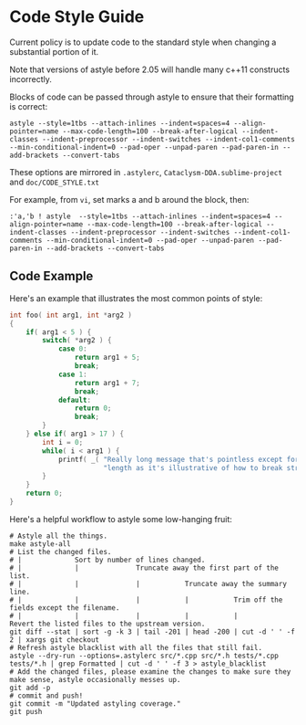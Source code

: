 # Code Style Guide

Current policy is to update code to the standard style when changing a substantial portion of it.

Note that versions of astyle before 2.05 will handle many c++11 constructs incorrectly.

Blocks of code can be passed through astyle to ensure that their formatting is correct:

    astyle --style=1tbs --attach-inlines --indent=spaces=4 --align-pointer=name --max-code-length=100 --break-after-logical --indent-classes --indent-preprocessor --indent-switches --indent-col1-comments --min-conditional-indent=0 --pad-oper --unpad-paren --pad-paren-in --add-brackets --convert-tabs

These options are mirrored in `.astylerc`, `Cataclysm-DDA.sublime-project` and `doc/CODE_STYLE.txt`

For example, from `vi`, set marks a and b around the block, then:

    :'a,'b ! astyle  --style=1tbs --attach-inlines --indent=spaces=4 --align-pointer=name --max-code-length=100 --break-after-logical --indent-classes --indent-preprocessor --indent-switches --indent-col1-comments --min-conditional-indent=0 --pad-oper --unpad-paren --pad-paren-in --add-brackets --convert-tabs

## Code Example

Here's an example that illustrates the most common points of style:

````c++
int foo( int arg1, int *arg2 )
{
    if( arg1 < 5 ) {
        switch( *arg2 ) {
            case 0:
                return arg1 + 5;
                break;
            case 1:
                return arg1 + 7;
                break;
            default:
                return 0;
                break;
        }
    } else if( arg1 > 17 ) {
        int i = 0;
        while( i < arg1 ) {
            printf( _( "Really long message that's pointless except for the number %d and for its "
                       "length as it's illustrative of how to break strings properly.\n" ), i );
        }
    }
    return 0;
}
````

Here's a helpful workflow to astyle some low-hanging fruit:

````shell
# Astyle all the things.
make astyle-all
# List the changed files.
# |             Sort by number of lines changed.
# |             |              Truncate away the first part of the list.
# |             |              |           Truncate away the summary line.
# |             |              |           |           Trim off the fields except the filename.
# |             |              |           |           |                 Revert the listed files to the upstream version.
git diff --stat | sort -g -k 3 | tail -201 | head -200 | cut -d ' ' -f 2 | xargs git checkout
# Refresh astyle blacklist with all the files that still fail.
astyle --dry-run --options=.astylerc src/*.cpp src/*.h tests/*.cpp tests/*.h | grep Formatted | cut -d ' ' -f 3 > astyle_blacklist
# Add the changed files, please examine the changes to make sure they make sense, astyle occasionally messes up.
git add -p
# commit and push!
git commit -m "Updated astyling coverage."
git push
````
